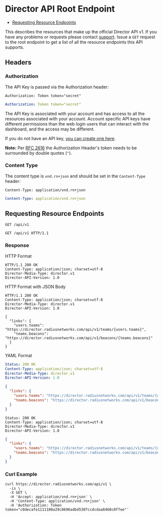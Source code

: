 # Director API Root Endpoint

- [Requesting Resource Endpoints](#requesting-resource-endpoints)

This describes the resources that make up the official Director API v1. If
you have any problems or requests please contact
[support](http://www.radiusnetworks.com/support.html). Issue a `GET`
request to the root endpoint to get a list of all the resource endpoints
this API supports.

## Headers <a href="#headers" id="headers" class="headerlink"></a>

### Authorization <a href="#authorization" id="authorization" class="headerlink"></a>

The API Key is passed via the Authorization header:

```properties
Authorization: Token token="secret"
```

```yaml
Authorization: Token token="secret"
```

The API Key is associated with your account and has access to all the resources
associated with your account. Account specific API keys have different
permissions than the web login users that can interact with the dashboard, and
the access may be different.

If you do not have an API key, [you can create one here](https://account.radiusnetworks.com/personal_token).

**Note:** Per [RFC 2616](http://www.w3.org/Protocols/rfc2616/rfc2616-sec2.html#sec2.2)
the Authorization Header's token needs to be surrounded by double quotes (`"`).

### Content Type <a href="#content-type" id="content-type" class="headerlink"></a>

The content type is `vnd.rn+json` and should be set in the `Content-Type`
header:

```properties
Content-Type: application/vnd.rn+json
```

```yaml
Content-Type: application/vnd.rn+json
```

## Requesting Resource Endpoints <a href="#requesting-resource-endpoints" class="header-link"></a>

```http
GET /api/v1
```

```http
GET /api/v1 HTTP/1.1
```

### Response <a href="#requesting-resource-endpoints-response" class="header-link"></a>

HTTP Format

```http
HTTP/1.1 200 OK
Content-Type: application/json; charset=utf-8
Director-Media-Type: director.v1
Director-API-Version: 1.0
```

HTTP Format with JSON Body

```http
HTTP/1.1 200 OK
Content-Type: application/json; charset=utf-8
Director-Media-Type: director.v1
Director-API-Version: 1.0

{
  "links": {
    "users.teams": "https://director.radiusnetworks.com/api/v1/teams/{users.teams}",
    "teams.beacons": "https://director.radiusnetworks.com/api/v1/beacons/{teams.beacons}"
  }
}
```

YAML Format

```yaml
Status: 200 OK
Content-Type: application/json; charset=utf-8
Director-Media-Type: director.v1
Director-API-Version: 1.0
```
```json
{
  "links": {
    "users.teams": "https://director.radiusnetworks.com/api/v1/teams/{users.teams}",
    "teams.beacons": "https://director.radiusnetworks.com/api/v1/beacons/{teams.beacons}"
  }
}
```

```headers
Status: 200 OK
Content-Type: application/json; charset=utf-8
Director-Media-Type: director.v1
Director-API-Version: 1.0
```
```json
{
  "links": {
    "users.teams": "https://director.radiusnetworks.com/api/v1/teams/{users.teams}",
    "teams.beacons": "https://director.radiusnetworks.com/api/v1/beacons/{teams.beacons}"
  }
}
```

### Curl Example <a href="#requesting-resource-endpoints-curl-example" class="header-link"></a>

```shell
curl https://director.radiusnetworks.com/api/v1 \
  -is \
  -X GET \
  -H 'Accept: application/vnd.rn+json' \
  -H 'Content-Type: application/vnd.rn+json' \
  -H 'Authorization: Token token="c0decafe1111180a29c8696adbd5307ccdcdaa6468c0ffee"'
```
